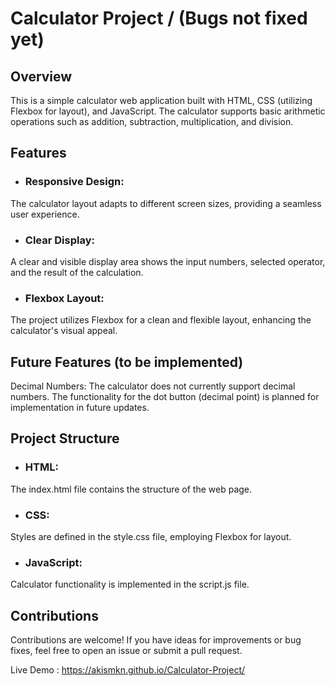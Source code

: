 # Calculator Project / (Bugs not fixed yet)

## Overview
This is a simple calculator web application built with HTML, CSS (utilizing Flexbox for layout), and JavaScript. The calculator supports basic arithmetic operations such as addition, subtraction, multiplication, and division.

## Features
- ### Responsive Design: 
The calculator layout adapts to different screen sizes, providing a seamless user experience.
- ### Clear Display: 
A clear and visible display area shows the input numbers, selected operator, and the result of the calculation.
- ### Flexbox Layout: 
The project utilizes Flexbox for a clean and flexible layout, enhancing the calculator's visual appeal.

## Future Features (to be implemented)
Decimal Numbers: The calculator does not currently support decimal numbers. The functionality for the dot button (decimal point) is planned for implementation in future updates.

## Project Structure
- ### HTML: 
The index.html file contains the structure of the web page.
- ### CSS: 
Styles are defined in the style.css file, employing Flexbox for layout.
- ### JavaScript: 
Calculator functionality is implemented in the script.js file.

## Contributions
Contributions are welcome! If you have ideas for improvements or bug fixes, feel free to open an issue or submit a pull request.

Live Demo : https://akismkn.github.io/Calculator-Project/
